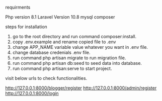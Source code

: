 requirments

Php version 8.1
Laravel Version 10.8
mysql
composer

steps for installation


1. go to the root directory and run command composer:install.
2. copy .env.example and rename copied file to .env 
3. change APP_NAME variable value whatever you want in .env file.
4. change database credenials .env file.
5. run command php artisan migrate to run migration file.
6. run command php artisan db:seed to seed data into database.
7. run command php artisan:serve to start project.

visit below urls to check functionalities.

http://127.0.0.1:8000/blogger/register
http://127.0.0.1:8000/admin/register
http://127.0.0.1:8000/login

